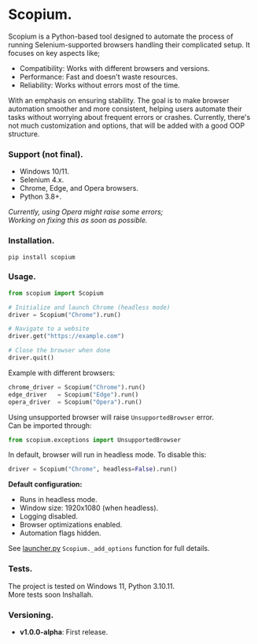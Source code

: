 # Scopium.

Scopium is a Python-based tool designed to automate the process of running Selenium-supported browsers handling their complicated setup. It focuses on key aspects like;

- Compatibility: Works with different browsers and versions.
- Performance: Fast and doesn't waste resources.
- Reliability: Works without errors most of the time.

With an emphasis on ensuring stability. The goal is to make browser automation smoother and more consistent, helping users automate their tasks without worrying about frequent errors or crashes. Currently, there's not much customization and options, that will be added with a good OOP structure.

### Support (not final).

- Windows 10/11.
- Selenium 4.x.
- Chrome, Edge, and Opera browsers.
- Python 3.8+.

*Currently, using Opera might raise some errors;*<br>
*Working on fixing this as soon as possible.*

### Installation.

```
pip install scopium
```

### Usage.

```python
from scopium import Scopium

# Initialize and launch Chrome (headless mode)
driver = Scopium("Chrome").run()

# Navigate to a website
driver.get("https://example.com")

# Close the browser when done
driver.quit()
```

Example with different browsers:

```python
chrome_driver = Scopium("Chrome").run()
edge_driver   = Scopium("Edge").run()
opera_driver  = Scopium("Opera").run()
```

Using unsupported browser will raise `UnsupportedBrowser` error.<br>
Can be imported through:

```py
from scopium.exceptions import UnsupportedBrowser
```

In default, browser will run in headless mode. To disable this:

```py
driver = Scopium("Chrome", headless=False).run()
```

**Default configuration:**

- Runs in headless mode.
- Window size: 1920x1080 (when headless).
- Logging disabled.
- Browser optimizations enabled.
- Automation flags hidden.

See [launcher.py](./scopium/launcher.py) `Scopium._add_options` function for full details.

### Tests.

The project is tested on Windows 11, Python 3.10.11. <br>
More tests soon Inshallah.


### Versioning.

- **v1.0.0-alpha**: First release.
